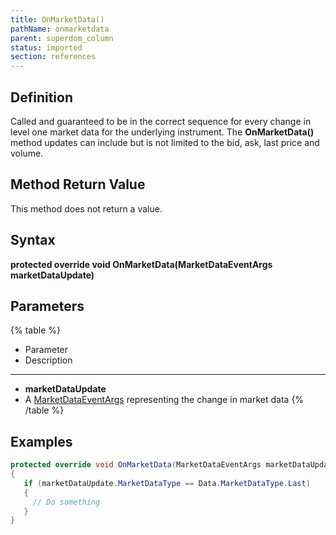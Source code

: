 ```yaml
---
title: OnMarketData()
pathName: onmarketdata
parent: superdom_column
status: imported
section: references
---
```


## Definition

Called and guaranteed to be in the correct sequence for every change in level one market data for the underlying instrument. The **OnMarketData()** method updates can include but is not limited to the bid, ask, last price and volume.

## Method Return Value

This method does not return a value.

## Syntax

**protected override void OnMarketData(MarketDataEventArgs marketDataUpdate)**

## Parameters

{% table %}

* Parameter
* Description

---

* **marketDataUpdate**
* A [MarketDataEventArgs](marketdataeventargs) representing the change in market data
{% /table %}

## Examples

```csharp
protected override void OnMarketData(MarketDataEventArgs marketDataUpdate)
{
   if (marketDataUpdate.MarketDataType == Data.MarketDataType.Last)
   {
     // Do something
   }
}
```
